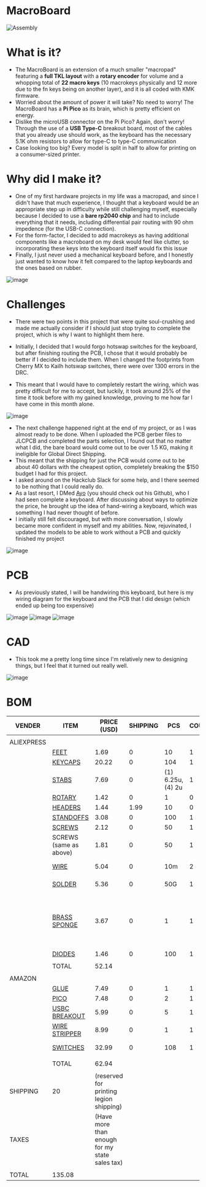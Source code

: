 # MacroBoard

![Assembly](https://github.com/user-attachments/assets/f124abb1-97a4-4ffe-a3d5-4d31c968749f)

# What is it?  
  
- The MacroBoard is an extension of a much smaller "macropad" featuring a **full TKL layout** with a **rotary encoder** for volume and a whopping total of **22 macro keys** (10 macrokeys physically and 12 more due to the fn keys being on another layer), and it is all coded with KMK firmware.
- Worried about the amount of power it will take? No need to worry! The MacroBoard has a **Pi Pico** as its brain, which is pretty efficient on energy.
- Dislike the microUSB connector on the Pi Pico? Again, don't worry! Through the use of a **USB Type-C** breakout board, most of the cables that you already use should work, as the keyboard has the necessary 5.1K ohm resistors to allow for type-C to type-C communication
- Case looking too big? Every model is split in half to allow for printing on a consumer-sized printer.

# Why did I make it?  
  
- One of my first hardware projects in my life was a macropad, and since I didn't have that much experience, I thought that a keyboard would be an appropriate step up in difficulty while still challenging myself, especially because I decided to use a **bare rp2040 chip** and had to include everything that it needs, including differential pair routing with 90 ohm impedence (for the USB-C connection).
- For the form-factor, I decided to add macrokeys as having additional components like a macroboard on my desk would feel like clutter, so incorporating these keys into the keyboard itself would fix this issue
- Finally, I just never used a mechanical keyboard before, and I honestly just wanted to know how it felt compared to the laptop keyboards and the ones based on rubber.

![image](https://github.com/user-attachments/assets/01ac7471-7d56-493f-b7d0-71074eca8d0d)

# Challenges  
  
- There were two points in this project that were quite soul-crushing and made me actually consider if I should just stop trying to complete the project, which is why I want to highlight them here.

- Initially, I decided that I would forgo hotswap switches for the keyboard, but after finishing routing the PCB, I chose that it would probably be better if I decided to include them. When I changed the footprints from Cherry MX to Kailh hotswap switches, there were over 1300 errors in the DRC.
- This meant that I would have to completely restart the wiring, which was pretty difficult for me to accept, but luckily, it took around 25% of the time it took before with my gained knowledge, proving to me how far I have come in this month alone.

![image](https://github.com/user-attachments/assets/5a0a83c7-157a-446c-b68d-270c267d9cdb)

- The next challenge happened right at the end of my project, or as I was almost ready to be done. When I uploaded the PCB gerber files to JLCPCB and completed the parts selection, I found out that no matter what I did, the bare board would come out to be over 1.5 KG, making it ineligible for Global Direct Shipping.
- This meant that the shipping for just the PCB would come out to be about 40 dollars with the cheapest option, completely breaking the $150 budget I had for this project.
- I asked around on the Hackclub Slack for some help, and I there seemed to be nothing that I could really do.
- As a last resort, I DMed [Ayo](https://github.com/TheEternalComrade) (you should check out his Github), who I had seen complete a keyboard. After discussing about ways to optimize the price, he brought up the idea of hand-wiring a keyboard, which was something I had never thought of before.
- I initially still felt discouraged, but with more conversation, I slowly became more confident in myself and my abilities. Now, rejuvinated, I updated the models to be able to work without a PCB and quickly finished my project

![image](https://github.com/user-attachments/assets/3df5f382-6911-48d2-8cea-a1f929f3c50d)

# PCB

- As previously stated, I will be handwiring this keyboard, but here is my wiring diagram for the keyboard and the PCB that I did design (which ended up being too expensive)

![image](https://github.com/user-attachments/assets/98658bc5-70b2-4d37-88aa-5f862f747b79)
![image](https://github.com/user-attachments/assets/264d5fc6-a16b-445f-90b8-87f31055b048)
![image](https://github.com/user-attachments/assets/400705db-2a51-4190-bb17-b368dc20e9ef)


# CAD
- This took me a pretty long time since I'm relatively new to designing things, but I feel that it turned out really well.

![image](https://github.com/user-attachments/assets/5cf35a90-53ec-46a1-8c38-575bb4d13468)


# BOM

|VENDER    |ITEM         |PRICE (USD)                                         |SHIPPING|PCS              |COUNT|COMMENT                                                 |COMMENT          |
|----------|-------------|----------------------------------------------|--------|-----------------|-----|--------------------------------------------------------|-----------------|
|          |             |                                              |        |                 |     |                                                        |                 |
|ALIEXPRESS|             |                                              |        |                 |     |                                                        |                 |
|          |[FEET](https://www.aliexpress.us/item/3256807883232459.html?spm=a2g0o.productlist.main.1.55021bd89eexxP&algo_pvid=1a770f1c-c062-4366-8a94-589e932ab7b2&algo_exp_id=1a770f1c-c062-4366-8a94-589e932ab7b2-0&pdp_ext_f=%7B%22order%22%3A%22373%22%2C%22eval%22%3A%221%22%7D&pdp_npi=4%40dis%21USD%211.69%211.43%21%21%2112.08%2110.20%21%402101eac917506206213134852e15ad%2112000043525697844%21sea%21US%210%21ABX&curPageLogUid=uhuYWB7WkQui&utparam-url=scene%3Asearch%7Cquery_from%3A)         |1.69                                          |0       |10               |1    |                                                        |                 |
|          |[KEYCAPS](https://www.aliexpress.us/item/3256808583283524.html?spm=a2g0o.productlist.main.1.71ff517bRP8f6k&algo_pvid=5b86f0d0-7a3e-48a7-8888-0f7d0f246e88&algo_exp_id=5b86f0d0-7a3e-48a7-8888-0f7d0f246e88-0&pdp_ext_f=%7B%22order%22%3A%2249%22%2C%22eval%22%3A%221%22%7D&pdp_npi=4%40dis%21USD%2120.14%2119.94%21%21%2120.14%2119.94%21%40210312d517494334827192282e9b8e%2112000046593508858%21sea%21US%210%21ABX&curPageLogUid=8ZD65B0kDTa0&utparam-url=scene%3Asearch%7Cquery_from%3A#nav-specification)      |20.22                                         |0       |104              |1    |BLUE                                                    |                 |
|          |[STABS](https://www.aliexpress.us/item/3256806342416791.html?spm=a2g0o.productlist.main.1.1f9130bdR4lI3e&algo_pvid=cf999406-4910-42b3-8749-b1a43b4eea55&algo_exp_id=cf999406-4910-42b3-8749-b1a43b4eea55-0&pdp_ext_f=%7B%22order%22%3A%22901%22%2C%22eval%22%3A%221%22%7D&pdp_npi=4%40dis%21USD%217.67%216.64%21%21%217.67%216.64%21%402103146f17502672974193867e9e69%2112000037543723482%21sea%21US%210%21ABX&curPageLogUid=G5Umy2OhrlOa&utparam-url=scene%3Asearch%7Cquery_from%3A)        |7.69                                          |0       |(1) 6.25u, (4) 2u|1    |                                                        |                 |
|          |[ROTARY](https://www.aliexpress.us/item/3256806989461658.html?spm=a2g0o.productlist.main.1.40763a52ybtfqK&algo_pvid=e489c4d5-419f-4c6c-acc1-da98479a699d&algo_exp_id=e489c4d5-419f-4c6c-acc1-da98479a699d-19&pdp_ext_f=%7B%22order%22%3A%2218%22%2C%22eval%22%3A%221%22%7D&pdp_npi=4%40dis%21USD%211.42%211.22%21%21%2110.17%218.74%21%402101ea7117495175123601420e8599%2112000039705433951%21sea%21US%210%21ABX&curPageLogUid=zXx0Y2mGFKb8&utparam-url=scene%3Asearch%7Cquery_from%3A#nav-specification)       |1.42                                          |0       |1                |0    |EXCLUDED                                                |                 |
|          |[HEADERS](https://www.aliexpress.us/item/3256804251926023.html?spm=a2g0o.productlist.main.3.6233P5h8P5h85F&algo_pvid=584f0c50-5b9e-4a9e-93a5-931e9de41a05&algo_exp_id=584f0c50-5b9e-4a9e-93a5-931e9de41a05-14&pdp_ext_f=%7B%22order%22%3A%2212%22%2C%22eval%22%3A%221%22%7D&pdp_npi=4%40dis%21USD%211.44%211.44%21%21%211.44%211.44%21%40210313e917496921766935236e1966%2112000029181612582%21sea%21US%210%21ABX&curPageLogUid=TUy5rYkuikyu&utparam-url=scene%3Asearch%7Cquery_from%3A)      |1.44                                          |1.99    |10               |0    |EXCLUDED                                                |                 |
|          |[STANDOFFS](https://www.aliexpress.us/item/3256807676471039.html?spm=a2g0o.productlist.main.7.707337b6g0g4X3&algo_pvid=264d64cd-d181-40d5-8715-bf0f00bebe19&algo_exp_id=264d64cd-d181-40d5-8715-bf0f00bebe19-6&pdp_ext_f=%7B%22order%22%3A%2242%22%2C%22eval%22%3A%221%22%7D&pdp_npi=4%40dis%21USD%215.25%214.78%21%21%215.25%214.78%21%40210318ec17502700244453566eedb7%2112000046486253701%21sea%21US%210%21ABX&curPageLogUid=gWufiUueYrzy&utparam-url=scene%3Asearch%7Cquery_from%3A)    |3.08                                          |0       |100              |1    |6mm M3                                                  |                 |
|          |[SCREWS](https://www.aliexpress.us/item/3256808318392916.html?spm=a2g0o.productlist.main.9.b3bd48ab2IfbUm&algo_pvid=13938592-212d-450d-895e-c381feab57e0&algo_exp_id=13938592-212d-450d-895e-c381feab57e0-8&pdp_ext_f=%7B%22order%22%3A%22164%22%2C%22eval%22%3A%221%22%7D&pdp_npi=4%40dis%21USD%211.58%211.27%21%21%211.58%211.27%21%402101effb17503475022117786e4c80%2112000045477825083%21sea%21US%210%21ABX&curPageLogUid=zDcpBpa3QEWD&utparam-url=scene%3Asearch%7Cquery_from%3A)       |2.12                                          |0       |50               |1    |14mm M3                                                 |                 |
|          |SCREWS (same as above)       |1.81                                          |0       |50               |1    |8mm M3                                                  |                 |
|          |[WIRE](https://www.aliexpress.us/item/3256807263561521.html?spm=a2g0o.productlist.main.32.15b0ZzDdZzDddJ&algo_pvid=4a5d9ae2-2df9-4e9c-9d69-fa84af0a8b08&algo_exp_id=4a5d9ae2-2df9-4e9c-9d69-fa84af0a8b08-29&pdp_ext_f=%7B%22order%22%3A%22796%22%2C%22eval%22%3A%221%22%7D&pdp_npi=4%40dis%21USD%211.76%211.56%21%21%2112.60%2111.17%21%40210318c317506038668676043ec08b%2112000040805495967%21sea%21US%210%21ABX&curPageLogUid=UTl53eQXFiqN&utparam-url=scene%3Asearch%7Cquery_from%3A)         |5.04                                          |0       |10m              |2    |22 AWG                                                  |PRICE IS FOR BOTH|
|          |[SOLDER](https://www.aliexpress.us/item/2251832799951126.html?spm=a2g0o.productlist.main.8.2574GSpLGSpLK5&algo_pvid=6baeb1af-e0b4-4287-99e5-ce75760993cb&aem_p4p_detail=202506220802211328313750416910005410879&algo_exp_id=6baeb1af-e0b4-4287-99e5-ce75760993cb-7&pdp_ext_f=%7B%22order%22%3A%22936%22%2C%22eval%22%3A%221%22%7D&pdp_npi=4%40dis%21USD%215.29%214.80%21%21%215.29%214.80%21%402103205217506045411107800e8e11%2112000035229498986%21sea%21US%210%21ABX&curPageLogUid=ekyOlxYzkwWP&utparam-url=scene%3Asearch%7Cquery_from%3A&search_p4p_id=202506220802211328313750416910005410879_2)       |5.36                                          |0       |50G              |1    |LEAD-FREE                                               |                 |
|          |[BRASS SPONGE](https://www.aliexpress.us/item/3256807379310777.html?spm=a2g0o.detail.pcDetailTopMoreOtherSeller.1.550clS45lS45Ba&gps-id=pcDetailTopMoreOtherSeller&scm=1007.40050.354490.0&scm_id=1007.40050.354490.0&scm-url=1007.40050.354490.0&pvid=908ff35d-5b9a-412a-95bf-02d25e162938&_t=gps-id:pcDetailTopMoreOtherSeller,scm-url:1007.40050.354490.0,pvid:908ff35d-5b9a-412a-95bf-02d25e162938,tpp_buckets:668%232846%238107%231934&pdp_ext_f=%7B%22order%22%3A%2212272%22%2C%22eval%22%3A%221%22%2C%22sceneId%22%3A%2230050%22%7D&pdp_npi=4%40dis%21USD%211.23%211.02%21%21%211.23%211.02%21%40210308a417506046727721251ec22e%2112000041321995436%21rec%21US%21%21ABXZ&utparam-url=scene%3ApcDetailTopMoreOtherSeller%7Cquery_from%3A#nav-specification) |3.67                                          |0       |1                |1    |(so hackclub doesn't have to pay for tips in the future)|                 |
|          |[DIODES](https://www.aliexpress.us/item/2255799955957794.html?spm=a2g0o.productlist.main.2.58505a28ogBjIk&algo_pvid=46214d5b-92f6-420d-971e-75c1ebbaa3b8&algo_exp_id=46214d5b-92f6-420d-971e-75c1ebbaa3b8-1&pdp_ext_f=%7B%22order%22%3A%221728%22%2C%22eval%22%3A%221%22%7D&pdp_npi=4%40dis%21USD%211.46%211.26%21%21%2110.44%219.01%21%402103241117506125228131447ecc00%2110000000428321629%21sea%21US%210%21ABX&curPageLogUid=SitLpXDz4Ulz&utparam-url=scene%3Asearch%7Cquery_from%3A)       |1.46                                          |0       |100              |1    |                                                        |                 |
|          |             |                                              |        |                 |     |                                                        |                 |
|          |TOTAL        |52.14                                         |        |                 |     |                                                        |                 |
|          |             |                                              |        |                 |     |                                                        |                 |
|AMAZON    |             |                                              |        |                 |     |                                                        |                 |
|          |[GLUE](https://www.amazon.com/Gorilla-Precise-Cyanoacrylate-Dispensing-Anti-Clog/dp/B0CTHY7QTY?dib=eyJ2IjoiMSJ9.Q4-rAGH-WPxehn7bUaoCtTn4ErkLJTpapdZhqoeQ3QKPMIwnKV7e-dk9gpy2BTVKfSUGdYRXyUYId4LrDstjGzpB2XGaySqGIPa5Fr3kYPj1MEQy7LU_S_o4ev5czntTbWjaWLQ1oOA__pfkGe_MkcBUrBlmX3fAEXi946bzDs59lJR7zeHsquGZJy_OKDkg3cAvASGn-3HmyE4mmz5iHx-BY_s5k53fhMzjUJ0pRhdFaVGtK-49tMIoh3l8bf1aVlTuQyvAw6BlbiINuEHlVxIUpJEeEG-sDgFDA0dUI0s.tMODLEMY78Z_mUireK0slXhelmkJkBgJvyJ1t1Cr464&dib_tag=se&keywords=5.5%2Bg%2BSuper%2BGlue%2BMicro%2BPrecise%2BGel&qid=1750527141&s=office-products&sr=1-1&th=1)         |7.49                                          |0       |1                |1    |                                                        |                 |
|          |[PICO](https://www.amazon.com/Raspberry-RP2040-microcontroller-Dual-core-Processor-1pc/dp/B0BK9CTMSV?dib=eyJ2IjoiMSJ9.nnVyaK1nxbIlbqdEEAwKVZTxIH8jXzozxygG1Cwtq2VYnZIMwAT6iAgZMcSlVNMH7z1QMCueBK6YzMjo1D2pYNdTpHFpwU8OP6ecpWP8Kv-Wz_REFxtVvY5LxGHwk7-xjYkweY0eWKxP9xvmb0KFx6kctA7qP-MYrhuFZE9sEd2DXAsM3ZSUuaZhDC3fq0YiI0AEcdt3gCpprkuBVRPgkLE-xVpzy3e4f8dj_Rtm53U.J4XMV4VSyLGk3kfPLyZFBdEGmdVo9sYYQ2B-_PazpTg&dib_tag=se&keywords=pi%2Bpico&qid=1750603617&sr=8-7&th=1)         |7.48                                          |0       |2                |1    |                                                        |                 |
|          |[USBC BREAKOUT](https://www.amazon.com/DIANN-Type-C-Breakout-Connector-Converter/dp/B0BLSN5PR8?crid=13IYNO93GZMHY&dib=eyJ2IjoiMSJ9.-ulFbd1hC8_n8o7sa0O_93PrWdilx-FIilpGPXks4Rrq9WxAdOtNq4QtyOab1vM4ES-64RVy1XWh70gCzjgTES2LIA8MXViR26ExY9YsI38yZX0Iap55PeLT1Tv5Tal27xuU0KzFWOdxPgV_scWUfDvWfNt3PsS6JDdTH-VkHAr7tK7WOaiJZLqAlbCC0mtu0oGk3Xw1yOm1rd_EXK0LLHparyGYJ30tMPIfix3xBYg.PpP4p8uGvHTIGoVZlYq82sYltOGdpVE2uYznWJqGSPw&dib_tag=se&keywords=USBC%2Bbreakout&qid=1750621284&sprefix=usbc%2Bbreakou%2Caps%2C133&sr=8-4&th=1)|5.99                                          |0       |5               |1    |                                                        |                 |
|          |[WIRE STRIPPER](https://www.amazon.com/WGGE-Professional-crimping-Multi-Tool-Multi-Function/dp/B073YG65N2?crid=3PID7KSX2BHZ6&dib=eyJ2IjoiMSJ9.ZAYNEhsAbhg4cvVhkdiqO2xZd351tcbLHelV_lMV-gf8vUf2UpdDsft-fgt6Csa9CcP1iyTVLw1tBJDkF7a7MM8M4Nm-vAM8TWOg2udT9NTvBJesDRDF5ihXVnW6bOQdNmSpETdf9bu5L6nVlzesWyOCtk4Fz5V9RkOPIvLxte1f42D6Zl1-nn4_kz5QuuKIycK3vI3gZcLVBATnwBS-pXRwlG_4uxUGsDRKyamGfo3oav9dskxxQrh3zdeaZRrS_gO__wZzmXfphjbrT7GW8TACToveiJVaXcgKsysDGE4.1_mvEqOLtQx3aDtbGoCtMxIEesLH3_Fmr16WEWddkgs&dib_tag=se&keywords=wire+strippers&qid=1750603730&sprefix=qire+stripper%2Caps%2C134&sr=8-6)|8.99                                          |0       |1                |1    |                                                        |                 |
|          |[SWITCHES](https://www.amazon.com/Switches-Mechanical-Keyboard-Pre-Lubed-Pin-Enhanced/dp/B0CF8CVWV8?crid=IX320J5UHD0T&dib=eyJ2IjoiMSJ9.iOzcxQSh1e643UyMLtHGWoDen-NcgbNZsv_ZsEzNs4BN2SsgAzlz2Vg74X5VjG4oZciZBZ8ouWfVsYLj7QU29L_vaHu6pFOQEjl_t00zgiwM9qYjSQdqBzW3yAFKKp4bxDiqCEm_5aCCeTlFw_bd1vInN-BEWJguxnkORJjJDZsHGls4pBwziRPtIQdGpBuIUmLvm9bhg7h0vwQUgxX0S0BjvCybC2jOl11Xl-1V23U.jsBcgg9TXu7tj1VYeB2SIpyC1Tm2ydAQL07c2T3cGcE&dib_tag=se&keywords=gateron%2Byellow&qid=1750620500&sprefix=gateron%2Byellow%2Caps%2C130&sr=8-3&th=1)     |32.99                                         |0       |108              |1    |gateron yellow                                          |                 |
|          |             |                                              |        |                 |     |                                                        |                 |
|          |TOTAL        |62.94                                         |        |                 |     |                                                        |                 |
|          |             |                                              |        |                 |     |                                                        |                 |
|SHIPPING  |20           |(reserved for printing legion shipping)       |        |                 |     |                                                        |                 |
|TAXES     |             |(Have more than enough for my state sales tax)|        |                 |     |                                                        |                 |
|          |             |                                              |        |                 |     |                                                        |                 |
|TOTAL     |135.08       |                                              |        |                 |     |                                                        |                 |
